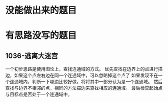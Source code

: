 # 没能做出来的题目




# 有思路没写的题目

## 1036-逃离大迷宫
一个初步思路是使用图论上，查找连通域的方式。
优先查找在边界上的点进行描边，如果这个点左右边在同一个连通域中，可以忽略掉这个点了
如果发现不在一个连通域内，判断一下哪边比较好做，将将其中一部分认为是一个连通域。
然后查找与边界不相邻的点，相同的方法描边来查找相应的连通域。
最后检查起始点与目标点是否处于一个连通域中。